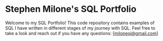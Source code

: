 # Stephen Milone's SQL Portfolio

Welcome to my SQL Portfolio!  This code repository contains examples of SQL I have written in different stages of my journey with SQL.  Feel free to take a look and reach out if you have any questions: [milonesj@gmail.com]
